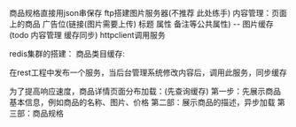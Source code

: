商品规格直接用json串保存
ftp搭建图片服务器(不推荐  此处练手)
内容管理：页面上的商品 广告位(链接(图片需要上传) 标题 属性 备注等公共属性)
-- 图片缓存(todo 内容管理 缓存同步)
httpclient调用服务

redis集群的搭建：
商品类目缓存:

在rest工程中发布一个服务，当后台管理系统修改内容后，调用此服务，同步缓存

为了提高响应速度，商品详情页面分布加载：(先查询缓存)
第一步：先展示商品基本信息，例如商品的名称、图片、价格
第二部：展示商品的描述，异步加载
第三部：商品规格



